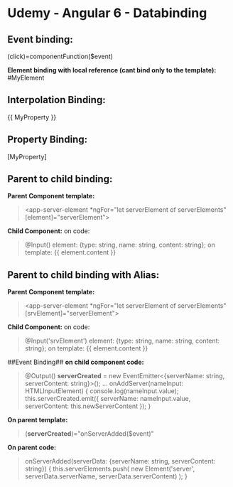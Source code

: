 Udemy - Angular 6 - Databinding
=======

## Event binding: ##
(click)=componentFunction($event)

**Element binding with local reference (cant bind only to the template):**
#MyElement

## Interpolation Binding: ##
{{ MyProperty }}

## Property Binding: ##
[MyProperty]


## Parent to child binding: ##
**Parent Component template:**
><app-server-element *ngFor="let serverElement of serverElements" [element]="serverElement"></app-server-element>

**Child Component:**
on code:  
>@Input() element: {type: string, name: string, content: string};
on template: 
><label>{{ element.content }}</label>


## Parent to child binding with Alias: ##
**Parent Component template:**
><app-server-element *ngFor="let serverElement of serverElements" [srvElement]="serverElement"></app-server-element>

**Child Component:**
on code:  
>@Input('srvElement') element: {type: string, name: string, content: string};
on template: 
><label>{{ element.content }}</label>

##Event Binding##
**on child component code:**
>  @Output() **serverCreated** = new EventEmitter<{serverName: string, serverContent: string}>();
>  ...
>  onAddServer(nameInput: HTMLInputElement) {
>    console.log(nameInput.value);
>    this.serverCreated.emit({
>      serverName: nameInput.value, 
>      serverContent: this.newServerContent
>    });
>  }

**On parent template:**
>(**serverCreated**)="onServerAdded($event)"
>
**On parent code:**
 > onServerAdded(serverData: {serverName: string, serverContent: string}) {
 >   this.serverElements.push(
 >     new Element('server', serverData.serverName, serverData.serverContent)
 >   );
 > }
